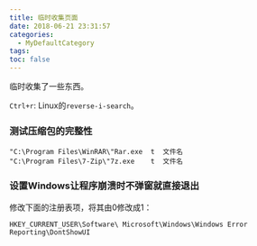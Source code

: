 ```yaml
---
title: 临时收集页面
date: 2018-06-21 23:31:57
categories:
  - MyDefaultCategory
tags:
toc: false
---
```

临时收集了一些东西。
<!-- more -->

`Ctrl+r`: Linux的`reverse-i-search`。  

### 测试压缩包的完整性
```
"C:\Program Files\WinRAR\"Rar.exe  t  文件名
"C:\Program Files\7-Zip\"7z.exe    t  文件名
```

### 设置Windows让程序崩溃时不弹窗就直接退出  
修改下面的注册表项，将其由0修改成1：
```
HKEY_CURRENT_USER\Software\ Microsoft\Windows\Windows Error Reporting\DontShowUI
```

